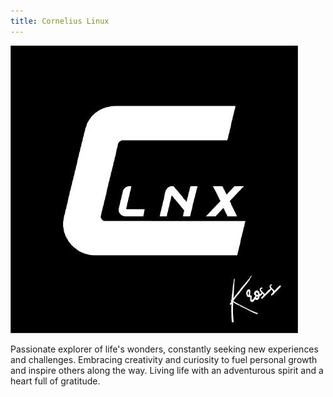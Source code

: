 ```yaml
---
title: Cornelius Linux
---
```


![Foto Profil](clnx.png)

Passionate explorer of life's wonders, constantly seeking new experiences and challenges. Embracing creativity and curiosity to fuel personal growth and inspire others along the way. Living life with an adventurous spirit and a heart full of gratitude.

